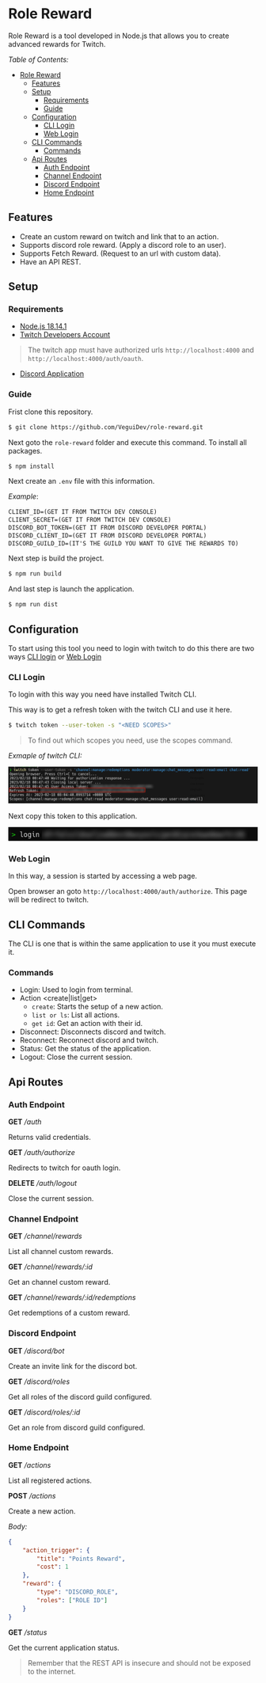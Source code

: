 # Role Reward

Role Reward is a tool developed in Node.js that allows you to create advanced rewards for Twitch.

*Table of Contents:*

- [Role Reward](#role-reward)
  - [Features](#features)
  - [Setup](#setup)
    - [Requirements](#requirements)
    - [Guide](#guide)
  - [Configuration](#configuration)
    - [CLI Login](#cli-login)
    - [Web Login](#web-login)
  - [CLI Commands](#cli-commands)
    - [Commands](#commands)
  - [Api Routes](#api-routes)
    - [Auth Endpoint](#auth-endpoint)
    - [Channel Endpoint](#channel-endpoint)
    - [Discord Endpoint](#discord-endpoint)
    - [Home Endpoint](#home-endpoint)

## Features

- Create an custom reward on twitch and link that to an action.
- Supports discord role reward. (Apply a discord role to an user).
- Supports Fetch Reward. (Request to an url with custom data).
- Have an API REST.

## Setup

### Requirements

- [Node.js 18.14.1](https://nodejs.org)
- [Twitch Developers Account](https://dev.twitch.tv/)
> The twitch app must have authorized urls `http://localhost:4000` and `http://localhost:4000/auth/oauth`.
- [Discord Application](https://discord.com/developers)

### Guide

Frist clone this repository.

```bash
$ git clone https://github.com/VeguiDev/role-reward.git
```

Next goto the `role-reward` folder and execute this command. To install all packages.

```bash
$ npm install
```

Next create an `.env` file with this information.

*Example*:

```plain
CLIENT_ID=(GET IT FROM TWITCH DEV CONSOLE)
CLIENT_SECRET=(GET IT FROM TWITCH DEV CONSOLE)
DISCORD_BOT_TOKEN=(GET IT FROM DISCORD DEVELOPER PORTAL)
DISCORD_CLIENT_ID=(GET IT FROM DISCORD DEVELOPER PORTAL)
DISCORD_GUILD_ID=(IT'S THE GUILD YOU WANT TO GIVE THE REWARDS TO)
```

Next step is build the project.

```bash
$ npm run build
```

And last step is launch the application.

```bash
$ npm run dist
```

## Configuration
 
To start using this tool you need to login with twitch to do this there are two ways [CLI login](#cli-login) or [Web Login](#web-login)

### CLI Login

To login with this way you need have installed Twitch CLI.

This way is to get a refresh token with the twitch CLI and use it here.

```bash
$ twitch token --user-token -s "<NEED SCOPES>"
```

> To find out which scopes you need, use the scopes command.

*Exmaple of twitch CLI:*

![TwitchCLI Token Example](assets/twitch-cli-example.png)

Next copy this token to this application.

![Login CLI Example](assets/cli-login-example.png)

### Web Login

In this way, a session is started by accessing a web page.

Open browser an goto `http://localhost:4000/auth/authorize`. This page will be redirect to twitch.

## CLI Commands

The CLI is one that is within the same application to use it you must execute it.

### Commands

- Login: Used to login from terminal.
- Action <create|list|get>
  - `create`: Starts the setup of a new action.
  - `list or ls`: List all actions.
  - `get id`: Get an action with their id.
- Disconnect: Disconnects discord and twitch.
- Reconnect: Reconnect discord and twitch.
- Status: Get the status of the application.
- Logout: Close the current session.

## Api Routes

### Auth Endpoint

**GET** */auth*

Returns valid credentials.

**GET** */auth/authorize*

Redirects to twitch for oauth login.

**DELETE** */auth/logout*

Close the current session.

### Channel Endpoint

**GET** */channel/rewards*

List all channel custom rewards.

**GET** */channel/rewards/:id*

Get an channel custom reward.

**GET** */channel/rewards/:id/redemptions*

Get redemptions of a custom reward.

### Discord Endpoint

**GET** */discord/bot*

Create an invite link for the discord bot.

**GET** */discord/roles*

Get all roles of the discord guild configured.

**GET** */discord/roles/:id*

Get an role from discord guild configured.

### Home Endpoint

**GET** */actions*

List all registered actions.

**POST** */actions*

Create a new action.

*Body:*

```json
{
    "action_trigger": {
        "title": "Points Reward",
        "cost": 1
    },
    "reward": {
        "type": "DISCORD_ROLE",
        "roles": ["ROLE ID"]
    }
}
```

**GET** */status*

Get the current application status.

> Remember that the REST API is insecure and should not be exposed to the internet.